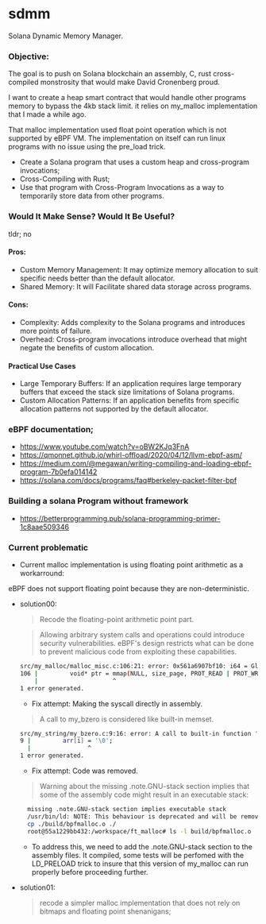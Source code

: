 # sdmm
Solana Dynamic Memory Manager.

### Objective: 
The goal is to push on Solana blockchain an assembly, C, rust cross-compiled  monstrosity that would make David Cronenberg proud.

I want to create a heap smart contract that would handle other programs memory to bypass the 4kb stack limit.  it relies on my_malloc implementation that I made a while ago.

That malloc implementation used float point operation  which is not supported by eBPF VM. The implementation on itself can run linux programs with no issue using the pre_load trick. 

- Create a Solana program that uses a custom heap and cross-program invocations;
- Cross-Compiling with Rust;
- Use that program with Cross-Program Invocations as a way to temporarily store data from other programs.


### Would It Make Sense? Would It Be Useful?
tldr; no

#### Pros:

- Custom Memory Management: It may optimize memory allocation to suit specific needs better than the default allocator.
- Shared Memory: It will Facilitate shared data storage across programs.

#### Cons:

- Complexity: Adds complexity to the Solana programs and introduces more points of failure.
- Overhead: Cross-program invocations introduce overhead that might negate the benefits of custom allocation.

#### Practical Use Cases
- Large Temporary Buffers: If an application requires large temporary buffers that exceed the stack size limitations of Solana programs.
- Custom Allocation Patterns: If an application benefits from specific allocation patterns not supported by the default allocator.


### eBPF documentation;
- https://www.youtube.com/watch?v=oBW2KJq3FnA
- https://qmonnet.github.io/whirl-offload/2020/04/12/llvm-ebpf-asm/
- https://medium.com/@megawan/writing-compiling-and-loading-ebpf-program-7b0efa014142
- https://solana.com/docs/programs/faq#berkeley-packet-filter-bpf


### Building a solana Program without framework 
- https://betterprogramming.pub/solana-programming-primer-1c8aae509346
### Current problematic 

- Current malloc implementation is using floating point arithmetic as a workarround:

eBPF does not support floating point because they are non-deterministic.

- solution00:
    > Recode the floating-point arithmetic point part.
    
    > Allowing arbitrary system calls and operations could introduce security vulnerabilities. eBPF's design restricts what can be done to prevent malicious code from exploiting these capabilities. 
    ```sh
    src/my_malloc/malloc_misc.c:106:21: error: 0x561a6907bf10: i64 = GlobalAddress<ptr @mmap> 0, src/my_malloc/malloc_misc.c:106:21 too many arguments
    106 |         void* ptr = mmap(NULL, size_page, PROT_READ | PROT_WRITE, MAP_PRIVATE | MAP_ANONYMOUS, -1, 0);
        |                     ^
    1 error generated.
    ```
    - Fix attempt: Making the syscall directly in assembly.

    > A call to my_bzero is considered like built-in memset.
    ```sh
    src/my_string/my_bzero.c:9:16: error: A call to built-in function 'memset' is not supported.
    9 |         arr[i] = '\0';
      |                ^
    1 error generated.
    ```
    - Fix attempt: Code was removed.
    > Warning about the missing .note.GNU-stack section implies that some of the assembly code might result in an executable stack:
    ```sh
      missing .note.GNU-stack section implies executable stack
      /usr/bin/ld: NOTE: This behaviour is deprecated and will be removed in a future version of the linker
      cp ./build/bpfmalloc.o ./
      root@55a1229bb432:/workspace/ft_malloc# ls -l build/bpfmalloc.o
    ```
    - To address this, we need to add the .note.GNU-stack section to the assembly files. It compiled, some tests will be perfomed with the LD_PRELOAD trick to insure that this version of my_malloc can run properly before proceeding further.

- solution01:
  > recode a simpler malloc implementation that does not rely on bitmaps and floating point shenanigans;